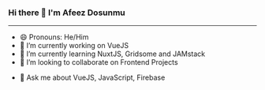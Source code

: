 ### Hi there 👋 I'm Afeez Dosunmu

-------------------------------------------------------------------------

<!-- [![Anurag's GitHub stats](https://github-readme-stats.vercel.app/api?username=haayzeed)](https://github.com/anuraghazra/github-readme-stats) -->
<!-- [![Top Langs](https://github-readme-stats.vercel.app/api/top-langs/?username=haayzeed&layout=compact)](https://github.com/anuraghazra/github-readme-stats) -->



<!-- ![](https://komarev.com/ghpvc/?username=haayzeed) -->

<!--
**Haayzeed/haayzeed** is a ✨ _special_ ✨ repository because its `README.md` (this file) appears on your GitHub profile.

Here are some ideas to get you started:-->
- 😄 Pronouns: He/Him
- 🔭 I’m currently working on VueJS
- 🌱 I’m currently learning NuxtJS, Gridsome and JAMstack
- 👯 I’m looking to collaborate on Frontend Projects
<!-- - 🤔 I’m looking for help with ... -->
- 💬 Ask me about VueJS, JavaScript, Firebase
<!-- - 📫 How to reach me: ... -->

<!-- - ⚡ Fun fact: ... -->

